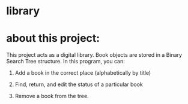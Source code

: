 # library


# about this project:

This project acts as a digital library. Book objects are stored in a Binary Search Tree structure. In this program, you can:

1. Add a book in the correct place (alphabetically by title)

2. Find, return, and edit the status of a particular book

3. Remove a book from the tree.
